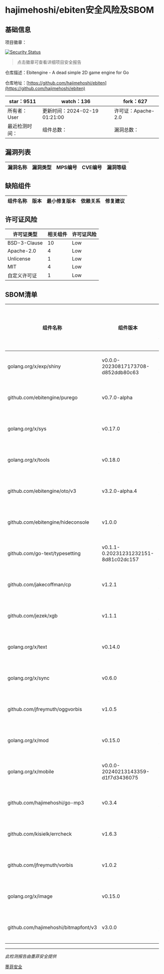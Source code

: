 # hajimehoshi/ebiten安全风险及SBOM

## 基础信息

项目徽章：

[![Security Status](https://www.murphysec.com/platform3/v31/badge/1759283889697275904.svg)](https://www.murphysec.com/console/report/1723769532856098816/1759283889697275904)

> 点击徽章可查看详细项目安全报告

仓库描述：Ebitengine - A dead simple 2D game engine for Go

仓库地址：[https://github.com/hajimehoshi/ebiten](https://github.com/hajimehoshi/ebiten)

| star：9511 | watch：136 | fork：627 |
| ----------- | -------------- | ------------ |
| 所有者：User | 更新时间：2024-02-19 01:21:00 | 许可证：Apache-2.0 |
| 最近检测时间： | 组件总数： | 漏洞总数： |




## 漏洞列表

| 漏洞名称 | 漏洞类型 | MPS编号 | CVE编号 | 漏洞等级 |
| ------- | ------ | ------- | ------ | ----- |





## 缺陷组件

| 组件名称 | 版本 | 最小修复版本 | 依赖关系 | 修复建议 |
| -------- | ---- | ------------ | -------- | -------- |





## 许可证风险

| 许可证类型 | 相关组件 | 许可证风险 |
| ---------- | -------- | ---------- |
|BSD-3-Clause|10|Low|
|Apache-2.0|4|Low|
|Unlicense|1|Low|
|MIT|4|Low|
|自定义许可证|1|Low|




## SBOM清单

| 组件名称 | 组件版本 | 是否直接依赖 | 仓库 |
| -------- | -------- | ------------ | ---- |
|golang.org/x/exp/shiny|v0.0.0-20230817173708-d852ddb80c63|间接依赖|go|
|github.com/ebitengine/purego|v0.7.0-alpha|直接依赖|go|
|golang.org/x/sys|v0.17.0|直接依赖|go|
|golang.org/x/tools|v0.18.0|直接依赖|go|
|github.com/ebitengine/oto/v3|v3.2.0-alpha.4|直接依赖|go|
|github.com/ebitengine/hideconsole|v1.0.0|直接依赖|go|
|github.com/go-text/typesetting|v0.1.1-0.20231231232151-8d81c02dc157|直接依赖|go|
|github.com/jakecoffman/cp|v1.2.1|直接依赖|go|
|github.com/jezek/xgb|v1.1.1|直接依赖|go|
|golang.org/x/text|v0.14.0|直接依赖|go|
|golang.org/x/sync|v0.6.0|直接依赖|go|
|github.com/jfreymuth/oggvorbis|v1.0.5|直接依赖|go|
|golang.org/x/mod|v0.15.0|间接依赖|go|
|golang.org/x/mobile|v0.0.0-20240213143359-d1f7d3436075|直接依赖|go|
|github.com/hajimehoshi/go-mp3|v0.3.4|直接依赖|go|
|github.com/kisielk/errcheck|v1.6.3|直接依赖|go|
|github.com/jfreymuth/vorbis|v1.0.2|间接依赖|go|
|golang.org/x/image|v0.15.0|直接依赖|go|
|github.com/hajimehoshi/bitmapfont/v3|v3.0.0|直接依赖|go|


------

*此检测报告由墨菲安全提供*

[墨菲安全](www.murphysec.com)